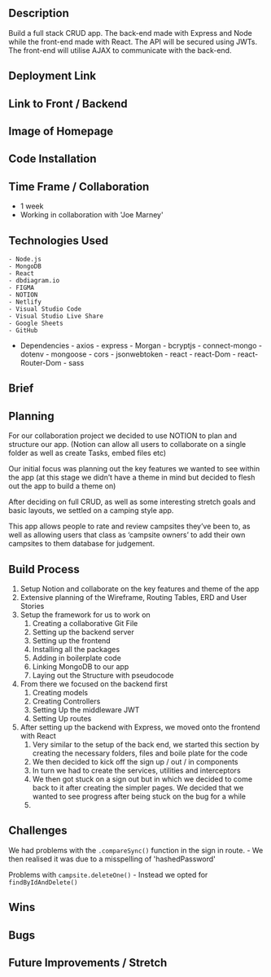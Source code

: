 ## Description
Build a full stack CRUD app. The back-end made with Express and Node while the front-end made with React.  The API will be secured using JWTs.  The front-end will utilise AJAX to communicate with the back-end.
  
## Deployment Link


## Link to Front / Backend


## Image of Homepage


## Code Installation
      

## Time Frame / Collaboration 
  - 1 week
  - Working in collaboration with 'Joe Marney' 

## Technologies Used
    - Node.js
    - MongoDB
    - React
	- dbdiagram.io
	- FIGMA
	- NOTION
	- Netlify
	- Visual Studio Code
	- Visual Studio Live Share
	- Google Sheets
	- GitHub

   - Dependencies
      		- axios
			- express
			- Morgan
			- bcryptjs
			- connect-mongo
			- dotenv
			- mongoose
			- cors
			- jsonwebtoken
			- react
			- react-Dom
			- react-Router-Dom
			- sass


## Brief
    

## Planning
For our collaboration project we decided to use NOTION to plan and structure our app.
(Notion can allow all users to collaborate on a single folder as well as create Tasks, embed files etc)

Our initial focus was planning out the key features we wanted to see within the app (at this stage we didn’t have a theme in mind but decided to flesh out the app to build a theme on)

After deciding on full CRUD, as well as some interesting stretch goals and basic layouts, we settled on a camping style app. 

This app allows people to rate and review campsites they’ve been to, as well as allowing users that class as ‘campsite owners’ to add their own campsites to them database for judgement.


## Build Process
1. Setup Notion and collaborate on the key features and theme of the app
2. Extensive planning of the Wireframe, Routing Tables, ERD and User Stories
3. Setup the framework for us to work on
    1. Creating a collaborative Git File
    2. Setting up the backend server
    3. Setting up the frontend 
    4. Installing all the packages
    5. Adding in boilerplate code
    6. Linking MongoDB to our app
    7. Laying out the Structure with pseudocode
4.  From there we focused on the backend first
    1. Creating models
    2. Creating Controllers
    3. Setting Up the middleware JWT
    4. Setting Up routes
 5. After setting up the backend with Express, we moved onto the frontend with React
    1. Very similar to the setup of the back end, we started this section by creating the necessary folders, files and boile plate for the code
    2. We then decided to kick off the sign up / out / in components 
    3. In turn we had to create the services, utilities and interceptors
    4. We then got stuck on a sign out but in which we decided to come back to it after creating the simpler pages. We decided that we wanted to see progress after being stuck on the bug for a while
    5. 
   
## Challenges
We had problems with the `.compareSync()` function in the sign in route.
	- We then realised it was due to a misspelling of 'hashedPassword'

Problems with `campsite.deleteOne()`
	- Instead we opted for `findByIdAndDelete()`

## Wins
	
 
## Bugs

    
## Future Improvements / Stretch
